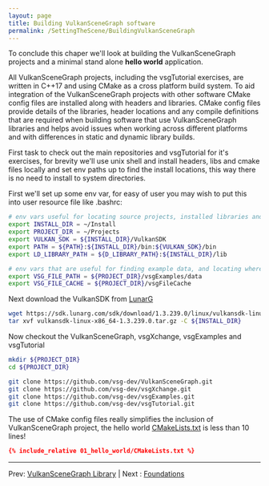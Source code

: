 ```yaml
---
layout: page
title: Building VulkanSceneGraph software
permalink: /SettingTheScene/BuildingVulkanSceneGraph
---
```


To conclude this chaper we'll look at building the VulkanSceneGraph projects and a minimal stand alone **hello world** application.

All VulkanSceneGraph projects, including the vsgTutorial exercises, are written in C++17 and using CMake as a cross platform build system. To aid integration of the VulkanSceneGraph projects with other software CMake config files are installed along with headers and libraries.  CMake config files provide details of the libraries, header locations and any compile definitions that are required when building software that use VulkanSceneGraph libraries and helps avoid issues when working across different platforms and with differences in static and dynamic library builds.

First task to check out the main repositories and vsgTutorial for it's exercises, for brevity we'll use unix shell and install headers, libs and cmake files locally and set env paths up to find the install locations, this way there is no need to install to system directories.

First we'll set up some env var, for easy of user you may wish to put this into user resource file like .bashrc:

~~~ sh
# env vars useful for locating source projects, installed libraries and binaries
export INSTALL_DIR = ~/Install
export PROJECT_DIR = ~/Projects
export VULKAN_SDK = ${INSTALL_DIR}/VulkanSDK
export PATH = ${PATH}:${INSTALL_DIR}/bin:${VULKAN_SDK}/bin
export LD_LIBRARY_PATH = ${D_LIBRARY_PATH}:${INSTALL_DIR}/lib

# env vars that are useful for finding example data, and locating where to cache files downloading from http during database paging
export VSG_FILE_PATH = ${PROJECT_DIR}/vsgExamples/data
export VSG_FILE_CACHE = ${PROJECT_DIR}/vsgFileCache
~~~

Next download the VulkanSDK from [LunarG](https://vulkan.lunarg.com/sdk/home)

~~~ sh
wget https://sdk.lunarg.com/sdk/download/1.3.239.0/linux/vulkansdk-linux-x86_64-1.3.239.0.tar.gz
tar xvf vulkansdk-linux-x86_64-1.3.239.0.tar.gz -C ${INSTALL_DIR}
~~~

Now checkout the VulkanSceneGraph, vsgXchange, vsgExamples and vsgTutorial

~~~ sh
mkdir ${PROJECT_DIR}
cd ${PROJECT_DIR}

git clone https://github.com/vsg-dev/VulkanSceneGraph.git
git clone https://github.com/vsg-dev/vsgXchange.git
git clone https://github.com/vsg-dev/vsgExamples.git
git clone https://github.com/vsg-dev/vsgTutorial.git
~~~

The use of CMake config files really simplifies the inclusion of VulkanSceneGraph project, the hello world [CMakeLists.txt](01_hello_world/CMakeLists.txt) is less than 10 lines!

~~~ cmake
{% include_relative 01_hello_world/CMakeLists.txt %}
~~~

---



Prev: [VulkanSceneGraph Library](VulkanSceneGraphLibrary.md) | Next : [Foundations](../foundations.md)

